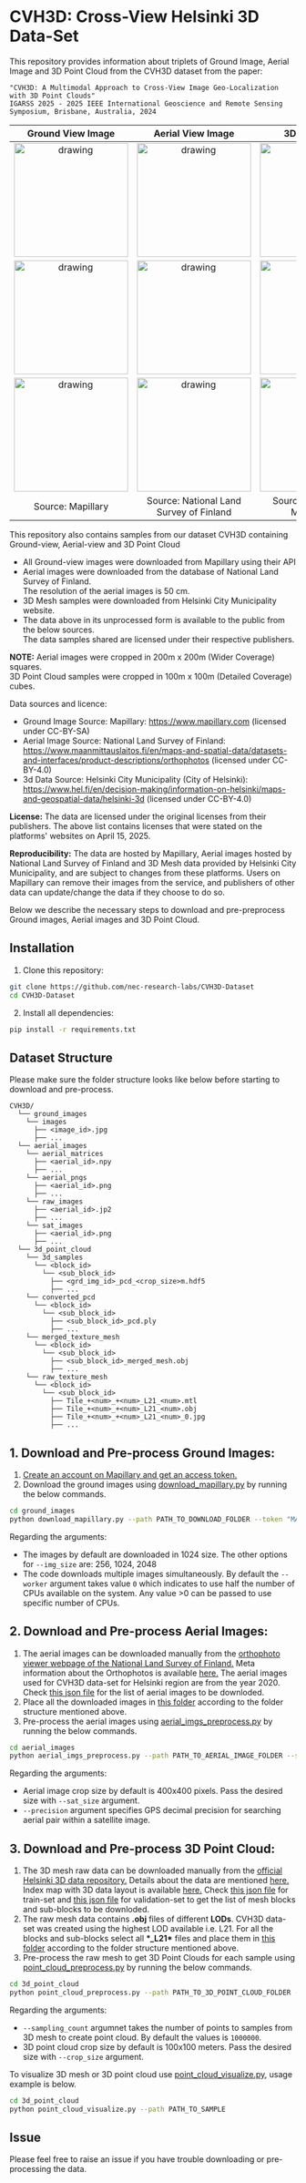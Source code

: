 # CVH3D: Cross-View Helsinki 3D Data-Set

This repository provides information about triplets of Ground Image, Aerial Image and 3D Point Cloud from the CVH3D dataset from the paper: 
```text
"CVH3D: A Multimodal Approach to Cross-View Image Geo-Localization with 3D Point Clouds"
IGARSS 2025 - 2025 IEEE International Geoscience and Remote Sensing Symposium, Brisbane, Australia, 2024
```


| Ground View Image | Aerial View Image | 3D Point Cloud |
|:--:|:--:|:--:|
|<img src="samples/111140337709579/111140337709579.jpg" alt="drawing" height="200"/> |<img src="samples/111140337709579/111140337709579_sat.jpg" alt="drawing" width="200"/> |<img src="samples/111140337709579/111140337709579_3D.png" alt="drawing" height="200"/>|
|<img src="samples/123411749771731/123411749771731.jpg" alt="drawing" height="200"/> |<img src="samples/123411749771731/123411749771731_sat.jpg" alt="drawing" width="200"/> |<img src="samples/123411749771731/123411749771731_3D.png" alt="drawing" height="200"/>|
|<img src="samples/137963591694074/137963591694074.jpg" alt="drawing" height="200"/> |<img src="samples/137963591694074/137963591694074_sat.jpg" alt="drawing" width="200"/> |<img src="samples/137963591694074/137963591694074_3D.png" alt="drawing" height="200"/>|
|Source: Mapillary|Source: National Land Survey of Finland|Source: Helsinki City Municipality|


This repository also contains samples from our dataset CVH3D containing Ground-view, Aerial-view and 3D Point Cloud<br>
- All Ground-view images were downloaded from Mapillary using their API<br>
- Aerial images were downloaded from the database of National Land Survey of Finland.<br> The resolution of the aerial images is 50 cm.<br>
- 3D Mesh samples were downloaded from Helsinki City Municipality website.<br>
- The data above in its unprocessed form is available to the public from the below sources. <br> The data samples shared are licensed under their respective publishers.<br>

**NOTE:** Aerial images were cropped in 200m x 200m (Wider Coverage) squares.<br>3D Point Cloud samples were cropped in 100m x 100m (Detailed Coverage) cubes.

Data sources and licence:
- Ground Image Source: Mapillary: https://www.mapillary.com (licensed under CC-BY-SA)<br>
- Aerial Image Source: National Land Survey of Finland: https://www.maanmittauslaitos.fi/en/maps-and-spatial-data/datasets-and-interfaces/product-descriptions/orthophotos (licensed under CC-BY-4.0)<br>
- 3d Data Source: Helsinki City Municipality (City of Helsinki): https://www.hel.fi/en/decision-making/information-on-helsinki/maps-and-geospatial-data/helsinki-3d (licensed under CC-BY-4.0)<br>

**License:** The data are licensed under the original licenses from their publishers. The above list contains licenses that were stated on the platforms' websites on April 15, 2025.

**Reproducibility:** The data are hosted by Mapillary, Aerial images hosted by National Land Survey of Finland and 3D Mesh data provided by Helsinki City Municipality, and are subject to changes from these platforms. Users on Mapillary can remove their images from the service, and publishers of other data can update/change the data if they choose to do so.

Below we describe the necessary steps to download and pre-preprocess Ground images, Aerial images and 3D Point Cloud.

## Installation
1. Clone this repository:
```bash
git clone https://github.com/nec-research-labs/CVH3D-Dataset
cd CVH3D-Dataset
```
2. Install all dependencies:
```bash
pip install -r requirements.txt
```

## Dataset Structure
Please make sure the folder structure looks like below before starting to download and pre-process.
```text
CVH3D/
  └── ground_images
    └── images
      ├── <image_id>.jpg
      ├── ...
  └── aerial_images
    └── aerial_matrices
      ├── <aerial_id>.npy
      ├── ...
    └── aerial_pngs
      ├── <aerial_id>.png
      ├── ...
    └── raw_images
      ├── <aerial_id>.jp2
      ├── ...
    └── sat_images
      ├── <aerial_id>.png
      ├── ...
  └── 3d_point_cloud
    └── 3d_samples
      └── <block_id>
        └── <sub_block_id>
          ├── <grd_img_id>_pcd_<crop_size>m.hdf5
          ├── ...
    └── converted_pcd
      └── <block_id>
        └── <sub_block_id>
          ├── <sub_block_id>_pcd.ply
          ├── ...
    └── merged_texture_mesh
      └── <block_id>
        └── <sub_block_id>
          ├── <sub_block_id>_merged_mesh.obj
          ├── ...
    └── raw_texture_mesh
      └── <block_id>
        └── <sub_block_id>
          ├── Tile_+<num>_+<num>_L21_<num>.mtl
          ├── Tile_+<num>_+<num>_L21_<num>.obj
          ├── Tile_+<num>_+<num>_L21_<num>_0.jpg
          ├── ...
```

## 1. Download and Pre-process Ground Images:
1. [Create an account on Mapillary and get an access token.](https://www.mapillary.com/developer)
2. Download the ground images using [download_mapillary.py](ground_images/download_mapillary.py) by running the below commands.
```bash
cd ground_images
python download_mapillary.py --path PATH_TO_DOWNLOAD_FOLDER --token "MAPILLARY_ACCESS_TOKEN" --img_size 1024 --workers 0
```
Regarding the arguments:
   - The images by default are downloaded in 1024 size. The other options for ```--img_size``` are: 256, 1024, 2048
   - The code downloads multiple images simultaneously. By default the ```--worker``` argument takes value ```0``` which indicates to use half the number of CPUs available on the system. Any value >0 can be passed to use specific number of CPUs.

## 2. Download and Pre-process Aerial Images:
1. The aerial images can be downloaded manually from the [orthophoto viewer webpage of the National Land Survey of Finland.](https://asiointi.maanmittauslaitos.fi/karttapaikka/tiedostopalvelu/ortoilmakuva?lang=en) Meta information about the Orthophotos is available [here.](https://www.maanmittauslaitos.fi/en/maps-and-spatial-data/datasets-and-interfaces/product-descriptions/orthophotos) The aerial images used for CVH3D data-set for Helsinki region are from the year 2020. Check [this json file](aerial_images/CVH3D_sat_ids.json) for the list of aerial images to be downloded.
2. Place all the downloaded images in [this folder](aerial_images/raw_images) according to the folder structure mentioned above.
3. Pre-process the aerial images using [aerial_imgs_preprocess.py](aerial_images/aerial_imgs_preprocess.py) by running the below commands.
```bash
cd aerial_images
python aerial_imgs_preprocess.py --path PATH_TO_AERIAL_IMAGE_FOLDER --sat_size 400 --precision 4 
```
Regarding the arguments:
   - Aerial image crop size by default is 400x400 pixels. Pass the desired size with ```--sat_size``` argument.
   - ```--precision``` argument specifies GPS decimal precision for searching aerial pair within a satellite image.

## 3. Download and Pre-process 3D Point Cloud:
1. The 3D mesh raw data can be downloaded manually from the [official Helsinki 3D data repository.](https://kartta.hel.fi/?setlanguage=en&e=25498797&n=6677912&r=32&w=*&l=Karttasarja%2Ckaupunkitietomalli_3d_kolmioverkko_mesh_2017&o=100%2C100&swtab=kaikki) Details about the data are mentioned [here.](https://hri.fi/data/en_GB/dataset/helsingin-3d-kaupunkimalli) Index map with 3D data layout is available [here.](https://www.hel.fi/hel2/tietokeskus/data/helsinki/kaupunginkanslia/3D-malli/Helsinki_Mesh_2017_IndexMap.pdf) Check [this json file](3d_point_cloud/meta_data/CVH3D_train_set_3d_blocks.json) for train-set and [this json file](3d_point_cloud/meta_data/CVH3D_validation_set_3d_blocks.json) for validation-set to get the list of mesh blocks and sub-blocks to be downloded.
2. The raw mesh data contains **.obj** files of different **LODs**. CVH3D data-set was created using the highest LOD available i.e. L21. For all the blocks and sub-blocks select all **\*_L21\*** files and place them in [this folder](3d_point_cloud/raw_texture_mesh) according to the folder structure mentioned above.
3. Pre-process the raw mesh to get 3D Point Clouds for each sample using [point_cloud_preprocess.py](3d_point_cloud/point_cloud_preprocess.py) by running the below commands.
```bash
cd 3d_point_cloud
python point_cloud_preprocess.py --path PATH_TO_3D_POINT_CLOUD_FOLDER --sampling_count 1000000 --seed 42 --crop_size 100
```
Regarding the arguments:
   - ```--sampling_count``` argumnet takes the number of points to samples from 3D mesh to create point cloud. By default the values is ```1000000```.
   - 3D point cloud crop size by default is 100x100 meters. Pass the desired size with ```--crop_size``` argument.

To visualize 3D mesh or 3D point cloud use [point_cloud_visualize.py](3d_point_cloud/point_cloud_visualize.py), usage example is below.
```bash
cd 3d_point_cloud
python point_cloud_visualize.py --path PATH_TO_SAMPLE
```

## Issue
Please feel free to raise an issue if you have trouble downloading or pre-processing the data.
 
